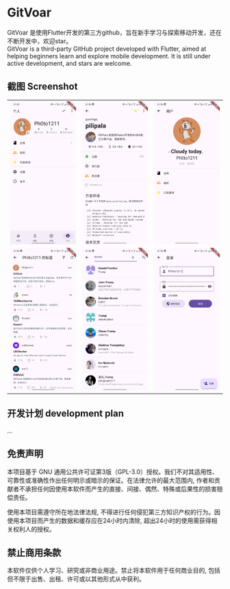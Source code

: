 # GitVoar

GitVoar 是使用Flutter开发的第三方github，旨在新手学习与探索移动开发，还在不断开发中，欢迎star。<br>
GitVoar is a third-party GitHub project developed with Flutter, aimed at helping beginners learn and explore mobile development. It is still under active development, and stars are welcome.

## 截图 Screenshot

<table>
  <tr>
    <td><img alt="" src="assets/screenshot/person.jpg"></td>
    <td><img alt="" src="assets/screenshot/repo.jpg"></td>
    <td><img alt="" src="assets/screenshot/user.jpg"></td>
  <tr>
  <tr>
    <td><img alt="" src="assets/screenshot/starred_repos.jpg"></td>
    <td><img alt="" src="assets/screenshot/search_user.jpg"></td>
    <td><img alt="" src="assets/screenshot/login.jpg"></td>
  <tr>
</table>

## 开发计划 development plan

...

## 免责声明

本项目基于 GNU 通用公共许可证第3版（GPL-3.0）授权。我们不对其适用性、可靠性或准确性作出任何明示或暗示的保证。在法律允许的最大范围内, 作者和贡献者不承担任何因使用本软件而产生的直接、间接、偶然、特殊或后果性的损害赔偿责任。

使用本项目需遵守所在地法律法规, 不得进行任何侵犯第三方知识产权的行为。因使用本项目而产生的数据和缓存应在24小时内清除, 超出24小时的使用需获得相关权利人的授权。

## 禁止商用条款

本软件仅供个人学习、研究或非商业用途。禁止将本软件用于任何商业目的, 包括但不限于出售、出租、许可或以其他形式从中获利。
